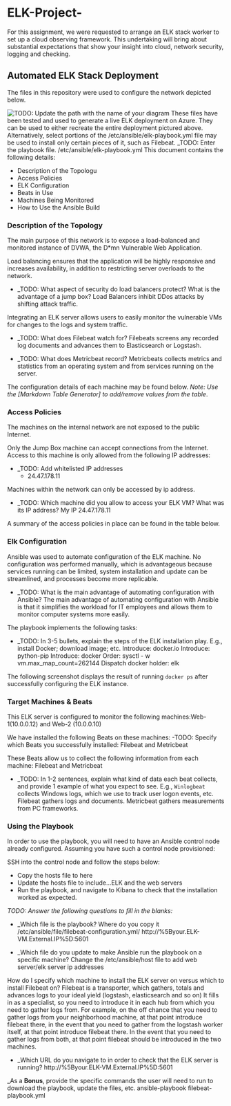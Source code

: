 # ELK-Project-
For this assignment, we were requested  to arrange an ELK stack worker to set up a cloud observing framework. This undertaking will bring about substantial expectations that show your insight into cloud, network security, logging and checking.
## Automated ELK Stack Deployment
 
The files in this repository were used to configure the network depicted below.
 
![TODO: Update the path with the name of your diagram](Images/diagram_filename.png)
These files have been tested and used to generate a live ELK deployment on Azure. They can be used to either recreate the entire deployment pictured above. Alternatively, select portions of the /etc/ansible/elk-playbook.yml file may be used to install only certain pieces of it, such as Filebeat.
 _TODO: Enter the playbook file. /etc/ansible/elk-playbook.yml
This document contains the following details:
- Description of the Topologu
- Access Policies
- ELK Configuration
 - Beats in Use
 - Machines Being Monitored
- How to Use the Ansible Build
 
 
### Description of the Topology
 
The main purpose of this network is to expose a load-balanced and monitored instance of DVWA, the D*mn Vulnerable Web Application.
 
Load balancing ensures that the application will be highly responsive and increases availability, in addition to restricting server overloads to the network.
- _TODO: What aspect of security do load balancers protect? What is the advantage of a jump box? Load Balancers inhibit DDos attacks by shifting attack traffic. 
 
Integrating an ELK server allows users to easily monitor the vulnerable VMs for changes to the logs and system traffic.
- _TODO: What does Filebeat watch for? Filebeats screens any recorded log documents and advances them to Elasticsearch or Logstash.
 
- _TODO: What does Metricbeat record? Metricbeats collects metrics and statistics from an operating system and from services running on the server. 
 
 
 
The configuration details of each machine may be found below.
_Note: Use the [Markdown Table Generator] to add/remove values from the table_.
### Access Policies
 
The machines on the internal network are not exposed to the public Internet.
 
Only the Jump Box machine can accept connections from the Internet. Access to this machine is only allowed from the following IP addresses:
- _TODO: Add whitelisted IP addresses
   - 24.47.178.11
 
Machines within the network can only be accessed by ip address.
- _TODO: Which machine did you allow to access your ELK VM? What was its IP address? My IP 24.47.178.11
 
A summary of the access policies in place can be found in the table below.
### Elk Configuration
 
Ansible was used to automate configuration of the ELK machine. No configuration was performed manually, which is advantageous because services running can be limited, system installation and update can be streamlined, and processes become more replicable.
 
- _TODO: What is the main advantage of automating configuration with Ansible? 
 The main advantage of automating configuration with Ansible is that it simplifies the workload for IT employees and allows them to monitor computer systems more easily. 
 
 
The playbook implements the following tasks:
- _TODO: In 3-5 bullets, explain the steps of the ELK installation play. E.g., install Docker; download image; etc.
Introduce: docker.io 
Introduce: python-pip 
Introduce: docker 
Order: sysctl - w vm.max_map_count=262144 
Dispatch docker holder: elk
 
The following screenshot displays the result of running `docker ps` after successfully configuring the ELK instance.
### Target Machines & Beats
This ELK server is configured to monitor the following machines:Web-1(10.0.0.12) and Web-2 (10.0.0.10)
 
We have installed the following Beats on these machines:
-TODO: Specify which Beats you successfully installed: Filebeat and Metricbeat 
 
These Beats allow us to collect the following information from each machine: Filebeat and Metricbeat 
 
- _TODO: In 1-2 sentences, explain what kind of data each beat collects, and provide 1 example of what you expect to see. E.g., `Winlogbeat` collects Windows logs, which we use to track user logon events, etc.
Filebeat gathers logs and documents. Metricbeat gathers measurements from PC frameworks.
 
 
### Using the Playbook
In order to use the playbook, you will need to have an Ansible control node already configured. Assuming you have such a control node provisioned:
 
SSH into the control node and follow the steps below:
- Copy the hosts file to here 
- Update the hosts file to include…ELK and the web servers 
- Run the playbook, and navigate to Kibana to check that the installation worked as expected.
 
_TODO: Answer the following questions to fill in the blanks:_
- _Which file is the playbook? Where do you copy it /etc/ansible/file/filebeat-configuration.yml/ http://%5Byour.ELK-VM.External.IP%5D:5601
 
- _Which file do you update to make Ansible run the playbook on a specific machine? 
Change the /etc/ansible/host file to add web server/elk server ip addresses
 
How do I specify which machine to install the ELK server on versus which to install Filebeat on? 
Filebeat is a transporter, which gathers, totals and advances logs to your ideal yield (logstash, elasticsearch and so on) It fills in as a specialist, so you need to introduce it in each hub from which you need to gather logs from. For example, on the off chance that you need to gather logs from your neighborhood machine, at that point introduce filebeat there, in the event that you need to gather from the logstash worker itself, at that point introduce filebeat there. In the event that you need to gather logs from both, at that point filebeat should be introduced in the two machines.
 
- _Which URL do you navigate to in order to check that the ELK server is running?
    http://%5Byour.ELK-VM.External.IP%5D:5601
 
_As a **Bonus**, provide the specific commands the user will need to run to download the playbook, update the files, etc. ansible-playbook filebeat-playbook.yml
 
